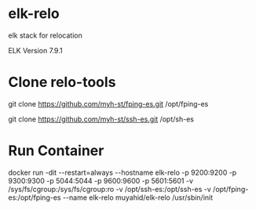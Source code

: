 # elk-relo
elk stack for relocation

ELK Version 7.9.1

# Clone relo-tools
git clone https://github.com/myh-st/fping-es.git /opt/fping-es

git clone https://github.com/myh-st/ssh-es.git /opt/sh-es

# Run Container
docker run -dit --restart=always --hostname elk-relo -p 9200:9200 -p 9300:9300 -p 5044:5044 -p 9600:9600 -p 5601:5601 -v /sys/fs/cgroup:/sys/fs/cgroup:ro -v /opt/ssh-es:/opt/ssh-es -v /opt/fping-es:/opt/fping-es  --name elk-relo muyahid/elk-relo /usr/sbin/init
